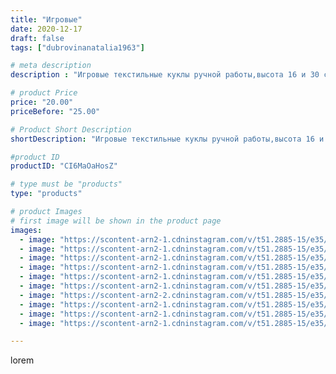 ```yaml
---
title: "Игровые"
date: 2020-12-17
draft: false
tags: ["dubrovinanatalia1963"]

# meta description
description : "Игровые текстильные куклы ручной работы,высота 16 и 30 см."

# product Price
price: "20.00"
priceBefore: "25.00"

# Product Short Description
shortDescription: "Игровые текстильные куклы ручной работы,высота 16 и 30 см."

#product ID
productID: "CI6MaOaHosZ"

# type must be "products"
type: "products"

# product Images
# first image will be shown in the product page
images:
  - image: "https://scontent-arn2-1.cdninstagram.com/v/t51.2885-15/e35/131349216_435600990812010_1532170435841715237_n.jpg?_nc_ht=scontent-arn2-1.cdninstagram.com&_nc_cat=106&_nc_ohc=bYllkpBAY2sAX-7ZLuS&se=7&tp=1&oh=3ae08d90a1ab13d3febcfe6fba7e7558&oe=605C5AB6&ig_cache_key=MjQ2NjMzODMyMTM0MzU1NDc5OQ%3D%3D.2"
  - image: "https://scontent-arn2-1.cdninstagram.com/v/t51.2885-15/e35/131348781_423349702192965_8726257447794477380_n.jpg?_nc_ht=scontent-arn2-1.cdninstagram.com&_nc_cat=109&_nc_ohc=RMvl_N8ILpwAX8XD2P_&se=7&tp=1&oh=a1133c2bd07209a211883d5b000adce3&oe=605D678A&ig_cache_key=MjQ2NjMzODMyMTM2MDM0OTE1Mw%3D%3D.2"
  - image: "https://scontent-arn2-1.cdninstagram.com/v/t51.2885-15/e35/131851177_2808526286096866_5243132223189231256_n.jpg?_nc_ht=scontent-arn2-1.cdninstagram.com&_nc_cat=110&_nc_ohc=BJmRuRpSfMIAX-3pq9U&se=7&tp=1&oh=7b950bf0f56a8eae599a3ef6038d85aa&oe=605B5492&ig_cache_key=MjQ2NjMzODMyMTM4NTQ1MDk0OQ%3D%3D.2"
  - image: "https://scontent-arn2-1.cdninstagram.com/v/t51.2885-15/e35/131394848_258550939024263_8512516274896718657_n.jpg?_nc_ht=scontent-arn2-1.cdninstagram.com&_nc_cat=103&_nc_ohc=JvrooPxxjhEAX_GAFJQ&se=7&tp=1&oh=51c8ce2d4ef73481a2f175f18959aaaf&oe=605AA3DD&ig_cache_key=MjQ2NjMzODMyMTM2ODY0MzMzNA%3D%3D.2"
  - image: "https://scontent-arn2-1.cdninstagram.com/v/t51.2885-15/e35/131418481_2988401578046102_6818046232523786508_n.jpg?_nc_ht=scontent-arn2-1.cdninstagram.com&_nc_cat=102&_nc_ohc=0MERbgH0gRUAX8dO_4J&se=7&tp=1&oh=2ce9a45b04a495b7591f264d7d0032ce&oe=605BDCF7&ig_cache_key=MjQ2NjMzODMyMTQyNzUwMzM4Mw%3D%3D.2"
  - image: "https://scontent-arn2-1.cdninstagram.com/v/t51.2885-15/e35/131361239_393012208642141_6527821937378849107_n.jpg?_nc_ht=scontent-arn2-1.cdninstagram.com&_nc_cat=101&_nc_ohc=PazDdNuDXSwAX-NDMoG&se=7&tp=1&oh=dc3e274223737ace0fe0fe6f360969b2&oe=605ADE3F&ig_cache_key=MjQ2NjMzODMyMTQzNTczNDE0Ng%3D%3D.2"
  - image: "https://scontent-arn2-2.cdninstagram.com/v/t51.2885-15/e35/131388801_952414685579444_8086739814603501158_n.jpg?_nc_ht=scontent-arn2-2.cdninstagram.com&_nc_cat=108&_nc_ohc=C4j2Dt5egM4AX_0MnOn&se=7&tp=1&oh=4777c6e147d2c2a965fe855e6cb3a5f0&oe=605C36C4&ig_cache_key=MjQ2NjMzODMyMTQ0NDI5NTA1Nw%3D%3D.2"
  - image: "https://scontent-arn2-1.cdninstagram.com/v/t51.2885-15/e35/131659019_398008798304254_7487161866261027272_n.jpg?_nc_ht=scontent-arn2-1.cdninstagram.com&_nc_cat=110&_nc_ohc=PXpwu9dtYIYAX-bf1b8&se=7&tp=1&oh=aaac45c2e45cff12ad8c132d4edaa026&oe=605D7F15&ig_cache_key=MjQ2NjMzODMyMTM4NTU2NjU1Mg%3D%3D.2"
  - image: "https://scontent-arn2-1.cdninstagram.com/v/t51.2885-15/e35/131454074_112676800619068_5379920197242206352_n.jpg?_nc_ht=scontent-arn2-1.cdninstagram.com&_nc_cat=104&_nc_ohc=u_aGRrTr-kwAX8FV4Nz&se=7&tp=1&oh=176d8f4d740ac461fe39eabbb5b3bc21&oe=605C0777&ig_cache_key=MjQ2NjMzODMyMTQxOTA4MzUyMg%3D%3D.2"
  - image: "https://scontent-arn2-1.cdninstagram.com/v/t51.2885-15/e35/131485943_404419704237770_4088005639333741324_n.jpg?_nc_ht=scontent-arn2-1.cdninstagram.com&_nc_cat=102&_nc_ohc=C4mInUrOd3AAX_F7aC2&se=7&tp=1&oh=667c6bf0683567883d87bf3c02162023&oe=605B3766&ig_cache_key=MjQ2NjMzODMyMTM5MzgzMTI0Mw%3D%3D.2"

---
```

lorem
